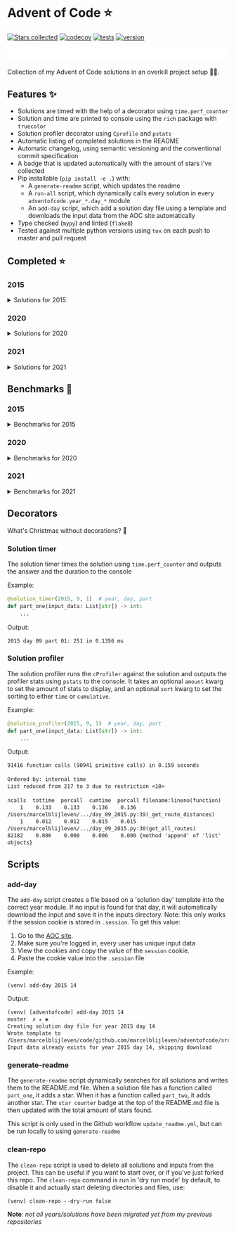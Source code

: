 # Advent of Code ⭐️
[![Stars collected](https://shields.io/static/v1?label=stars%20collected&message=106&color=yellow)]()
[![codecov](https://codecov.io/gh/marcelblijleven/adventofcode/branch/master/graph/badge.svg?token=jZ2TgfyltM)](https://codecov.io/gh/marcelblijleven/adventofcode)
[![tests](https://github.com/marcelblijleven/adventofcode/actions/workflows/tests.yaml/badge.svg)](https://github.com/marcelblijleven/adventofcode)
[![version](https://img.shields.io/github/v/release/marcelblijleven/adventofcode.svg)](https://github.com/marcelblijleven/adventofcode/releases)

[![advent of code](./image.svg)](https://github.com/marcelblijleven/adventofcode)

Collection of my Advent of Code solutions in an overkill project setup 👻🎄.

## Features ✨
- Solutions are timed with the help of a decorator using `time.perf_counter`
- Solution and time are printed to console using the `rich` package with `truecolor`
- Solution profiler decorator using `Cprofile` and `pstats`
- Automatic listing of completed solutions in the README
- Automatic changelog, using semantic versioning and the conventional commit specification
- A badge that is updated automatically with the amount of stars I've collected
- Pip installable (`pip install -e .`) with:
  - A `generate-readme` script, which updates the readme
  - A `run-all` script, which dynamically calls every solution in every `adventofcode.year_*.day_*` module
  - An `add-day` script, which add a solution day file using a template and downloads the input data from the AOC site automatically
- Type checked (`mypy`) and linted (`flake8`)
- Tested against multiple python versions using `tox` on each push to master and pull request

<!-- start completed section -->
## Completed ⭐️
### 2015
<details><summary>Solutions for 2015</summary>
<p>

| day   | part one | part two |
| :---: | :------: | :------: |
| 01 | ⭐️ | ⭐️ |
| 02 | ⭐️ | ⭐️ |
| 03 | ⭐️ | ⭐️ |
| 04 | ⭐️ | ⭐️ |
| 05 | ⭐️ | ⭐️ |
| 06 | ⭐️ | ⭐️ |
| 07 | ⭐️ | ⭐️ |
| 08 | ⭐️ | ⭐️ |
| 09 | ⭐️ | ⭐️ |
| 10 | ⭐️ | ⭐️ |
| 11 | ⭐️ | ⭐️ |
| 12 | ⭐️ | ⭐️ |
| 13 | ⭐️ | ⭐️ |
| 14 | ⭐️ | ⭐️ |
| 15 | ⭐️ | ⭐️ |
| 16 | ⭐️ | ⭐️ |
| 17 | ⭐️ | ⭐️ |
| 18 | ⭐️ | ⭐️ |
| 19 | ⭐️ | ⭐️ |
| 20 | ⭐️ | ⭐️ |
| 21 | ⭐️ | ⭐️ |
| 22 | ⭐️ | ⭐️ |
| 23 | ⭐️ | ⭐️ |
| 24 | ⭐️ | ⭐️ |
| 25 | ⭐️ | ⭐️ |

</p>
</details>

### 2020
<details><summary>Solutions for 2020</summary>
<p>

| day   | part one | part two |
| :---: | :------: | :------: |
| 01 | ⭐️ | ⭐️ |
| 02 | ⭐️ | ⭐️ |
| 03 | ⭐️ | ⭐️ |
| 04 | ⭐️ | ⭐️ |
| 05 | ⭐️ | ⭐️ |
| 06 | ⭐️ | ⭐️ |
| 07 | ⭐️ | ⭐️ |
| 08 | ⭐️ | ⭐️ |
| 09 | ⭐️ | ⭐️ |
| 10 | ⭐️ | ⭐️ |
| 11 | ⭐️ | ⭐️ |
| 12 | ⭐️ | ⭐️ |
| 13 | ⭐️ | ⭐️ |
| 14 | ⭐️ | ⭐️ |
| 15 | ⭐️ | ⭐️ |

</p>
</details>

### 2021
<details><summary>Solutions for 2021</summary>
<p>

| day   | part one | part two |
| :---: | :------: | :------: |
| 01 | ⭐️ | ⭐️ |
| 02 | ⭐️ | ⭐️ |
| 03 | ⭐️ | ⭐️ |
| 04 | ⭐️ | ⭐️ |
| 05 | ⭐️ | ⭐️ |
| 06 | ⭐️ | ⭐️ |
| 07 | ⭐️ | ⭐️ |
| 08 | ⭐️ | ⭐️ |
| 09 | ⭐️ | ⭐️ |
| 10 | ⭐️ | ⭐️ |
| 11 | ⭐️ | ⭐️ |
| 12 | ⭐️ | ⭐️ |
| 13 | ⭐️ | ⭐️ |

</p>
</details>


<!-- end completed section -->

<!-- start benchmark section -->
## Benchmarks 🚀
### 2015
<details><summary>Benchmarks for 2015</summary>
<p>

|  day  | part  | duration |
| :---: | :---: | -------: |
| 01 | part one | 1.06 ms |
| 01 | part two | 0.45 ms |
| 02 | part one | 5.25 ms |
| 02 | part two | 4.74 ms |
| 03 | part one | 7.09 ms |
| 03 | part two | 9.96 ms |
| 04 | part one | 409.48 ms |
| 04 | part two | 6539.61 ms |
| 05 | part one | 2.17 ms |
| 05 | part two | 2.89 ms |
| 06 | part one | 8520.83 ms |
| 06 | part two | 9749.57 ms |
| 07 | part one | 2.46 ms |
| 07 | part two | 4.18 ms |
| 08 | part one | 2.04 ms |
| 08 | part two | 0.51 ms |
| 09 | part one | 131.21 ms |
| 09 | part two | 137.00 ms |
| 10 | part one | 434.10 ms |
| 10 | part two | 6609.51 ms |
| 11 | part one | 0.02 ms |
| 11 | part two | 0.02 ms |
| 12 | part one | 2.12 ms |
| 12 | part two | 1.40 ms |
| 13 | part one | 159.35 ms |
| 13 | part two | 1398.87 ms |
| 14 | part one | 29.53 ms |
| 14 | part two | 32.03 ms |
| 15 | part one | 1089.26 ms |
| 15 | part two | 403.07 ms |
| 16 | part one | 1.33 ms |
| 16 | part two | 1.36 ms |
| 17 | part one | 213.67 ms |
| 17 | part two | 152.82 ms |
| 18 | part one | 4531.14 ms |
| 18 | part two | 4718.72 ms |
| 19 | part one | 5.64 ms |
| 19 | part two | 0.30 ms |
| 20 | part one | 6324.19 ms |
| 20 | part two | 2048.20 ms |
| 21 | part one | 8.73 ms |
| 21 | part two | 7.35 ms |
| 22 | part one | 351.36 ms |
| 22 | part two | 246.51 ms |
| 23 | part one | 1.58 ms |
| 23 | part two | 1.80 ms |
| 24 | part one | 100.49 ms |
| 24 | part two | 3.78 ms |
| 25 | part one | 4252.91 ms |
| 25 | part two | 0.00 ms |

</p>
</details>

### 2020
<details><summary>Benchmarks for 2020</summary>
<p>

|  day  | part  | duration |
| :---: | :---: | -------: |
| 01 | part one | 0.16 ms |
| 01 | part two | 161.52 ms |
| 02 | part one | 5.24 ms |
| 02 | part two | 5.44 ms |
| 03 | part one | 0.22 ms |
| 03 | part two | 0.68 ms |
| 05 | part one | 13.53 ms |
| 05 | part two | 4.07 ms |
| 05 | part one binary version | 0.53 ms |
| 06 | part one | 1.41 ms |
| 06 | part two | 1.61 ms |
| 07 | part one | 120.07 ms |
| 07 | part two | 1.63 ms |
| 08 | part one | 0.63 ms |
| 08 | part two | 34.73 ms |
| 09 | part one | 1.09 ms |
| 09 | part two | 1352.88 ms |
| 10 | part one | 0.04 ms |
| 10 | part two | 0.07 ms |
| 11 | part one | 4940.09 ms |
| 11 | part two | 4574.01 ms |
| 12 | part one | 0.88 ms |
| 12 | part two | 0.77 ms |
| 13 | part one | 0.35 ms |
| 13 | part two | 0.15 ms |
| 14 | part one | 2.99 ms |
| 14 | part two | 446.27 ms |
| 15 | part one | 0.32 ms |
| 15 | part two | 9343.14 ms |
| 16 | part one | 2.88 ms |
| 16 | part two | 0.01 ms |

</p>
</details>

### 2021
<details><summary>Benchmarks for 2021</summary>
<p>

|  day  | part  | duration |
| :---: | :---: | -------: |
| 01 | part one | 0.37 ms |
| 01 | part two | 1.98 ms |
| 01 | part two reuse part one | 1.19 ms |
| 02 | part one | 0.78 ms |
| 02 | part two | 1.18 ms |
| 03 | part one | 2.06 ms |
| 03 | part two | 5.28 ms |
| 04 | part one | 18.84 ms |
| 04 | part two | 50.88 ms |
| 05 | part one | 65.13 ms |
| 05 | part two | 114.93 ms |
| 06 | part one | 0.10 ms |
| 06 | part two | 0.17 ms |
| 06 | part two faster | 0.13 ms |
| 07 | part one | 0.45 ms |
| 07 | part two | 0.82 ms |
| 08 | part one | 0.38 ms |
| 08 | part two | 3.71 ms |
| 09 | part one | 16.21 ms |
| 09 | part two | 24.48 ms |
| 09 | part two async | 43.88 ms |
| 09 | part two mp | 282.40 ms |
| 10 | part one | 1.80 ms |
| 10 | part two | 4.08 ms |
| 11 | part one | 13.46 ms |
| 11 | part two | 32.05 ms |
| 12 | part one | 31.24 ms |
| 12 | part two | 916.11 ms |
| 13 | part one | 1.31 ms |
| 13 | part two | 2.13 ms |

</p>
</details>

<!-- end benchmark section --> 

## Decorators
What's Christmas without decorations? 🎄

### Solution timer
The solution timer times the solution using `time.perf_counter` and outputs the answer and the duration to the console

Example:
```python
@solution_timer(2015, 9, 1)  # year, day, part
def part_one(input_data: List[str]) -> int:
    ...
```

Output:
```text
2015 day 09 part 01: 251 in 0.1356 ms
```

### Solution profiler
The solution profiler runs the `cProfiler` against the solution and outputs the profiler stats using `pstats` to the console.
It takes an optional `amount` kwarg to set the amount of stats to display, and an optional `sort` kwarg to set the sorting to either
`time` or `cumulative`.

Example:
```python
@solution_profiler(2015, 9, 1)  # year, day, part
def part_one(input_data: List[str]) -> int:
    ...
```

Output:
```text
91416 function calls (90941 primitive calls) in 0.159 seconds

Ordered by: internal time
List reduced from 217 to 3 due to restriction <10>

ncalls  tottime  percall  cumtime  percall filename:lineno(function)
    1    0.133    0.133    0.136    0.136 /Users/marcelblijleven/.../day_09_2015.py:39(_get_route_distances)
    1    0.012    0.012    0.015    0.015 /Users/marcelblijleven/.../day_09_2015.py:30(get_all_routes)
82182    0.006    0.000    0.006    0.000 {method 'append' of 'list' objects}
```

## Scripts
### add-day
The `add-day` script creates a file based on a 'solution day' template into the correct year module. If no input is found
for that day, it will automatically download the input and save it in the inputs directory. Note: this only works if the
session cookie is stored in `.session`. To get this value:
1. Go to the [AOC site](https://adventofcode.com).
2. Make sure you're logged in, every user has unique input data
3. View the cookies and copy the value of the `session` cookie.
4. Paste the cookie value into the `.session` file

Example:
```shell
(venv) add-day 2015 14
```

Output:
```text
(venv) [adventofcode] add-day 2015 14                                                                                                                                                                   master  ✗ ✭ ✱
Creating solution day file for year 2015 day 14
Wrote template to /Users/marcelblijleven/code/github.com/marcelblijleven/adventofcode/src/adventofcode/year_2015/day_14_2015.py
Input data already exists for year 2015 day 14, skipping download
```

### generate-readme
The `generate-readme` script dynamically searches for all solutions and writes them to the README.md file.
When a solution file has a function called `part_one`, it adds a star. When it has a function called `part_two`, it adds another
star. The `star counter` badge at the top of the README.md file is then updated with the total amount of stars found.

This script is only used in the Github workflow `update_readme.yml`, but can be run locally to using `generate-readme`

### clean-repo
The `clean-repo` script is used to delete all solutions and inputs from the project. This can be useful if you want to start over,
or if you've just forked this repo. The `clean-repo` command is run in 'dry run mode' by default, to disable it and actually
start deleting directories and files, use:

```shell
(venv) clean-repo --dry-run false 
```

**Note**: _not all years/solutions have been migrated yet from my previous repositories_
